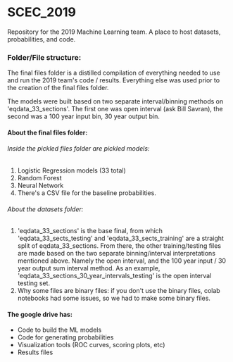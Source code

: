 # SCEC_2019
Repository for the 2019 Machine Learning team.  A place to host datasets, probabilities, and code.


### Folder/File structure: 
The final files folder is a distilled compilation of everything needed to use and run the 2019 team's code / results.
Everything else was used prior to the creation of the final files folder.

The models were built based on two separate interval/binning methods on 'eqdata_33_sections'.  The first one was open interval (ask Bill Savran), the second was a 100 year input bin, 30 year output bin. 
####  About the final files folder: 
###### Inside the pickled files folder are pickled models: 
1. Logistic Regression models (33 total)
2. Random Forest 
3. Neural Network
4. There's a CSV file for the baseline probabilities.  
###### About the datasets folder: 
1. 'eqdata_33_sections' is the base final, from which 'eqdata_33_sects_testing' and 'eqdata_33_sects_training' are a straight split of eqdata_33_sections. From there, the other training/testing files are made based on the two separate binning/interval interpretations mentioned above.  Namely the open interval, and the 100 year input / 30 year output sum interval method. As an example, 'eqdata_33_sections_30_year_intervals_testing' is the open interval testing set. 
2. Why some files are binary files: if you don't use the binary files, colab notebooks had some issues, so we had to make some binary files.  
#### The google drive has: 
* Code to build the ML models
* Code for generating probabilities
* Visualization tools (ROC curves, scoring plots, etc) 
* Results files

